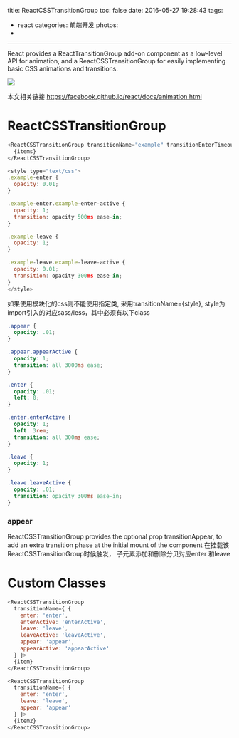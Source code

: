 title: ReactCSSTransitionGroup
toc: false
date: 2016-05-27 19:28:43
tags:
  - react
categories: 前端开发
photos:
-
---

React provides a ReactTransitionGroup add-on component as a low-level API for animation, and a ReactCSSTransitionGroup for easily implementing basic CSS animations and transitions.

<!--more-->
![](ReactCSSTransitionGroup/286966.jpg)

本文相关链接
https://facebook.github.io/react/docs/animation.html

# ReactCSSTransitionGroup

```javascript
<ReactCSSTransitionGroup transitionName="example" transitionEnterTimeout={500} transitionLeaveTimeout={300}>
  {items}
</ReactCSSTransitionGroup>

<style type="text/css">
.example-enter {
  opacity: 0.01;
}

.example-enter.example-enter-active {
  opacity: 1;
  transition: opacity 500ms ease-in;
}

.example-leave {
  opacity: 1;
}

.example-leave.example-leave-active {
  opacity: 0.01;
  transition: opacity 300ms ease-in;
}
</style>
```
如果使用模块化的css则不能使用指定类, 采用transitionName={style}, style为import引入的对应sass/less，其中必须有以下class

```css
.appear {
  opacity: .01;
}

.appear.appearActive {
  opacity: 1;
  transition: all 3000ms ease;
}

.enter {
  opacity: .01;
  left: 0;
}

.enter.enterActive {
  opacity: 1;
  left: 3rem;
  transition: all 300ms ease;
}

.leave {
  opacity: 1;
}

.leave.leaveActive {
  opacity: .01;
  transition: opacity 300ms ease-in;
}
```
### appear
ReactCSSTransitionGroup provides the optional prop transitionAppear, to add an extra transition phase at the initial mount of the component
在挂载该ReactCSSTransitionGroup时候触发， 子元素添加和删除分贝对应enter 和leave

# Custom Classes

```javascript
<ReactCSSTransitionGroup
  transitionName={ {
    enter: 'enter',
    enterActive: 'enterActive',
    leave: 'leave',
    leaveActive: 'leaveActive',
    appear: 'appear',
    appearActive: 'appearActive'
  } }>
  {item}
</ReactCSSTransitionGroup>

<ReactCSSTransitionGroup
  transitionName={ {
    enter: 'enter',
    leave: 'leave',
    appear: 'appear'
  } }>
  {item2}
</ReactCSSTransitionGroup>
```

